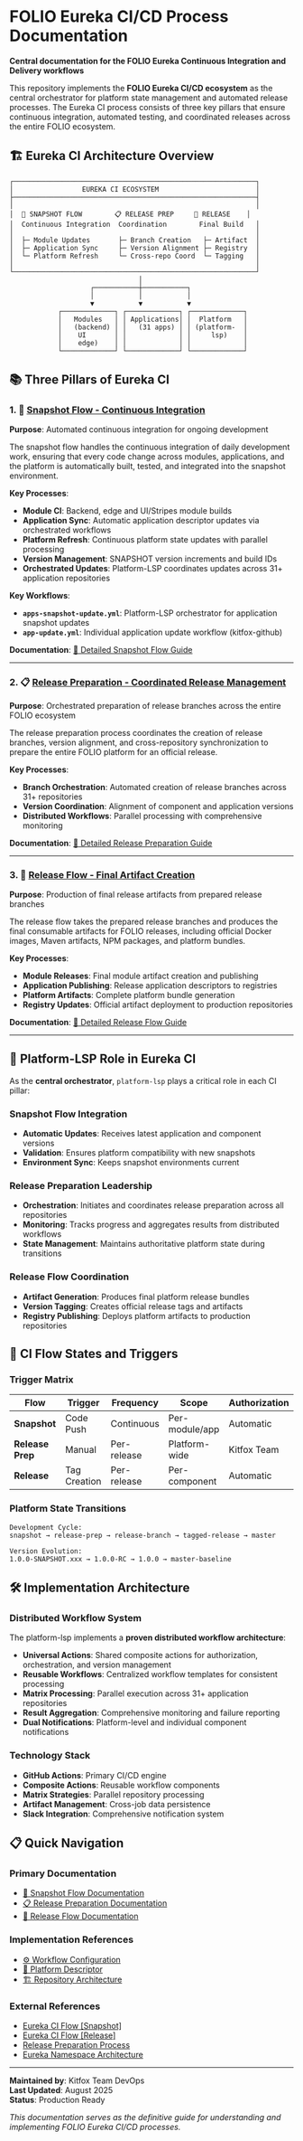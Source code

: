 # FOLIO Eureka CI/CD Process Documentation

**Central documentation for the FOLIO Eureka Continuous Integration and Delivery workflows**

This repository implements the **FOLIO Eureka CI/CD ecosystem** as the central orchestrator for platform state management and automated release processes. The Eureka CI process consists of three key pillars that ensure continuous integration, automated testing, and coordinated releases across the entire FOLIO ecosystem.

## 🏗️ Eureka CI Architecture Overview

```
┌────────────────────────────────────────────────────────────┐
│                 EUREKA CI ECOSYSTEM                        │
├────────────────────────────────────────────────────────────┤
│                                                            │
│  🔄 SNAPSHOT FLOW        📋 RELEASE PREP     🚀 RELEASE    │
│  Continuous Integration  Coordination        Final Build   │
│                                                            │
│  ├─ Module Updates       ├─ Branch Creation   ├─ Artifact  │
│  ├─ Application Sync     ├─ Version Alignment ├─ Registry  │
│  └─ Platform Refresh     └─ Cross-repo Coord  └─ Tagging   │
│                                                            │
└────────────────────────────────────────────────────────────┘
                                │
                    ┌───────────┼───────────┐
                    │           │           │
                    ▼           ▼           ▼
            ┌─────────────┐ ┌─────────────┐ ┌─────────────┐
            │   Modules   │ │ Applications│ │  Platform   │
            │   (backend) │ │   (31 apps) │ │ (platform-  │
            │    UI       │ │             │ │     lsp)    │
            │    edge)    │ │             │ │             │
            └─────────────┘ └─────────────┘ └─────────────┘
```

## 📚 Three Pillars of Eureka CI

### 1. 🔄 [Snapshot Flow - Continuous Integration](docs/snapshot-flow.md)

**Purpose**: Automated continuous integration for ongoing development

The snapshot flow handles the continuous integration of daily development work, ensuring that every code change across modules, applications, and the platform is automatically built, tested, and integrated into the snapshot environment.

**Key Processes**:
- **Module CI**: Backend, edge and UI/Stripes module builds
- **Application Sync**: Automatic application descriptor updates via orchestrated workflows
- **Platform Refresh**: Continuous platform state updates with parallel processing
- **Version Management**: SNAPSHOT version increments and build IDs
- **Orchestrated Updates**: Platform-LSP coordinates updates across 31+ application repositories

**Key Workflows**:
- **`apps-snapshot-update.yml`**: Platform-LSP orchestrator for application snapshot updates
- **`app-update.yml`**: Individual application update workflow (kitfox-github)

**Documentation**: [📖 Detailed Snapshot Flow Guide](docs/snapshot-flow.md)

---

### 2. 📋 [Release Preparation - Coordinated Release Management](docs/release-preparation.md)

**Purpose**: Orchestrated preparation of release branches across the entire FOLIO ecosystem

The release preparation process coordinates the creation of release branches, version alignment, and cross-repository synchronization to prepare the entire FOLIO platform for an official release.

**Key Processes**:
- **Branch Orchestration**: Automated creation of release branches across 31+ repositories
- **Version Coordination**: Alignment of component and application versions
- **Distributed Workflows**: Parallel processing with comprehensive monitoring

**Documentation**: [📖 Detailed Release Preparation Guide](docs/release-preparation.md)

---

### 3. 🚀 [Release Flow - Final Artifact Creation](docs/release-flow.md)

**Purpose**: Production of final release artifacts from prepared release branches

The release flow takes the prepared release branches and produces the final consumable artifacts for FOLIO releases, including official Docker images, Maven artifacts, NPM packages, and platform bundles.

**Key Processes**:
- **Module Releases**: Final module artifact creation and publishing
- **Application Publishing**: Release application descriptors to registries
- **Platform Artifacts**: Complete platform bundle generation
- **Registry Updates**: Official artifact deployment to production repositories

**Documentation**: [📖 Detailed Release Flow Guide](docs/release-flow.md)

---

## 🎯 Platform-LSP Role in Eureka CI

As the **central orchestrator**, `platform-lsp` plays a critical role in each CI pillar:

### Snapshot Flow Integration
- **Automatic Updates**: Receives latest application and component versions
- **Validation**: Ensures platform compatibility with new snapshots
- **Environment Sync**: Keeps snapshot environments current

### Release Preparation Leadership
- **Orchestration**: Initiates and coordinates release preparation across all repositories
- **Monitoring**: Tracks progress and aggregates results from distributed workflows
- **State Management**: Maintains authoritative platform state during transitions

### Release Flow Coordination
- **Artifact Generation**: Produces final platform release bundles
- **Version Tagging**: Creates official release tags and artifacts
- **Registry Publishing**: Deploys platform artifacts to production repositories

## 🚦 CI Flow States and Triggers

### Trigger Matrix

| **Flow** | **Trigger** | **Frequency** | **Scope** | **Authorization** |
|----------|-------------|---------------|-----------|------------------|
| **Snapshot** | Code Push | Continuous | Per-module/app | Automatic |
| **Release Prep** | Manual | Per-release | Platform-wide | Kitfox Team |
| **Release** | Tag Creation | Per-release | Per-component | Automatic |

### Platform State Transitions

```
Development Cycle:
snapshot → release-prep → release-branch → tagged-release → master

Version Evolution:
1.0.0-SNAPSHOT.xxx → 1.0.0-RC → 1.0.0 → master-baseline
```

## 🛠️ Implementation Architecture

### Distributed Workflow System

The platform-lsp implements a **proven distributed workflow architecture**:

- **Universal Actions**: Shared composite actions for authorization, orchestration, and version management
- **Reusable Workflows**: Centralized workflow templates for consistent processing
- **Matrix Processing**: Parallel execution across 31+ application repositories
- **Result Aggregation**: Comprehensive monitoring and failure reporting
- **Dual Notifications**: Platform-level and individual component notifications

### Technology Stack

- **GitHub Actions**: Primary CI/CD engine
- **Composite Actions**: Reusable workflow components
- **Matrix Strategies**: Parallel repository processing
- **Artifact Management**: Cross-job data persistence
- **Slack Integration**: Comprehensive notification system

## 📋 Quick Navigation

### Primary Documentation
- [🔄 Snapshot Flow Documentation](docs/snapshot-flow.md)
- [📋 Release Preparation Documentation](docs/release-preparation.md)
- [🚀 Release Flow Documentation](docs/release-flow.md)

### Implementation References
- [⚙️ Workflow Configuration](../.github/workflows/)
- [📄 Platform Descriptor](../platform-descriptor.json)
- [🏗️ Repository Architecture](../README.md)

### External References
- [Eureka CI Flow [Snapshot]](https://folio-org.atlassian.net/wiki/spaces/FOLIJET/pages/887193724/CI+flow+snapshot)
- [Eureka CI Flow [Release]](https://folio-org.atlassian.net/wiki/spaces/FOLIJET/pages/887488514/CI+flow+release)
- [Release Preparation Process](https://folio-org.atlassian.net/wiki/spaces/FOLIJET/pages/886178625/Release+preparation)
- [Eureka Namespace Architecture](https://folio-org.atlassian.net/wiki/spaces/FOLIJET/pages/156368911/Eureka+Namespace+Architecture)

---

**Maintained by**: Kitfox Team DevOps  
**Last Updated**: August 2025  
**Status**: Production Ready

*This documentation serves as the definitive guide for understanding and implementing FOLIO Eureka CI/CD processes.*
